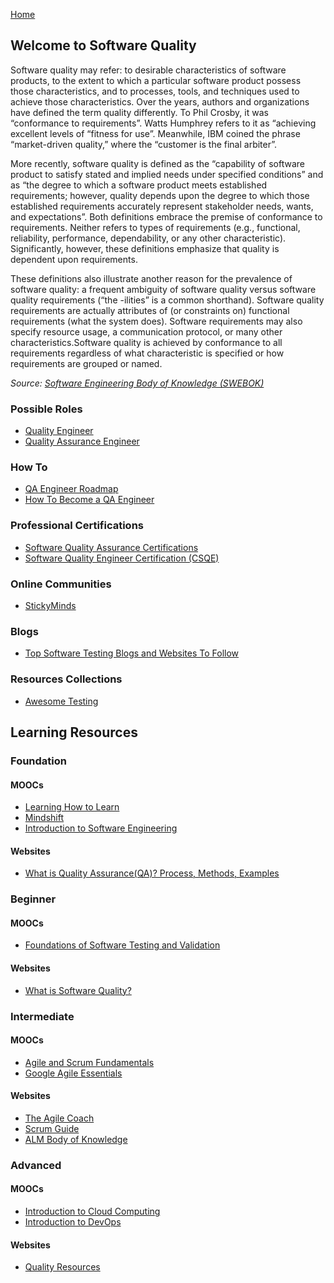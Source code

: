 [Home](index.md)
## Welcome to Software Quality

Software quality may refer: to desirable characteristics of software products, to the extent to which a particular software product possess those characteristics, and to processes, tools, and techniques used to achieve those characteristics. Over the years, authors and organizations have defined the term quality differently. To Phil Crosby, it was “conformance to requirements”. Watts Humphrey refers to it as “achieving excellent levels of “fitness for use”. Meanwhile, IBM coined the phrase “market-driven quality,” where the “customer is the final arbiter”.

More recently, software quality is defined as the “capability of software product to satisfy stated and implied needs under specified conditions” and as “the degree to which a software product meets established requirements; however, quality depends upon the degree to which those established requirements accurately represent stakeholder needs, wants, and expectations”. Both definitions embrace the premise of conformance to requirements. Neither refers to types of requirements (e.g., functional, reliability, performance, dependability, or any other characteristic). Significantly, however, these definitions emphasize that quality is dependent upon requirements.

These definitions also illustrate another reason for the prevalence of software quality: a frequent ambiguity of software quality versus software quality requirements (“the -ilities” is a common shorthand). Software quality requirements are actually attributes of (or constraints on) functional requirements (what the system does). Software requirements may also specify resource usage, a communication protocol, or many other characteristics.Software quality is achieved by conformance to all requirements regardless of what characteristic is specified or how requirements are grouped or named.

*Source: [Software Engineering Body of Knowledge (SWEBOK)](https://www.computer.org/education/bodies-of-knowledge/software-engineering)*

### Possible Roles

- [Quality Engineer](https://business.linkedin.com/talent-solutions/resources/how-to-hire-guides/quality-engineer/job-description)
- [Quality Assurance Engineer](https://business.linkedin.com/talent-solutions/resources/how-to-hire-guides/quality-assurance-specialist/job-description)

### How To

- [QA Engineer Roadmap](https://github.com/anas-qa/Quality-Assurance-Road-Map)
- [How To Become a QA Engineer](https://www.indeed.com/career-advice/finding-a-job/how-to-become-qa-engineer)

### Professional Certifications

- [Software Quality Assurance Certifications](https://gaqm.org/certification/software_quality_assurance)
- [Software Quality Engineer Certification (CSQE)](https://asq.org/cert/software-quality-engineer)

### Online Communities

- [StickyMinds](https://www.stickyminds.com/)

### Blogs

- [Top Software Testing Blogs and Websites To Follow](https://blog.feedspot.com/software_testing_blogs/)

### Resources Collections

- [Awesome Testing](https://github.com/TheJambo/awesome-testing)

## Learning Resources

### Foundation

#### MOOCs

- [Learning How to Learn](https://www.coursera.org/learn/learning-how-to-learn)
- [Mindshift](https://www.coursera.org/learn/mindshift)
- [Introduction to Software Engineering](https://www.coursera.org/learn/introduction-to-software-engineering)

#### Websites

- [What is Quality Assurance(QA)? Process, Methods, Examples](https://www.guru99.com/all-about-quality-assurance.html)

### Beginner

#### MOOCs

- [Foundations of Software Testing and Validation](https://www.coursera.org/learn/foundations-of-software-testing-and-validation)

#### Websites

- [What is Software Quality?](https://www.computer.org/resources/what-is-software-quality)

### Intermediate

#### MOOCs

- [Agile and Scrum Fundamentals](https://www.edx.org/course/agile-and-scrum-fundamentals)
- [Google Agile Essentials](https://www.coursera.org/learn/google-agile-essentials)

#### Websites

- [The Agile Coach](https://www.atlassian.com/agile)
- [Scrum Guide](http://www.scrumguides.org/)
- [ALM Body of Knowledge](http://www.almbok.com/start)

### Advanced

#### MOOCs

- [Introduction to Cloud Computing](https://www.coursera.org/learn/introduction-to-cloud)
- [Introduction to DevOps](https://www.coursera.org/learn/intro-to-devops)

#### Websites

- [Quality Resources](https://asq.org/quality-resources)
